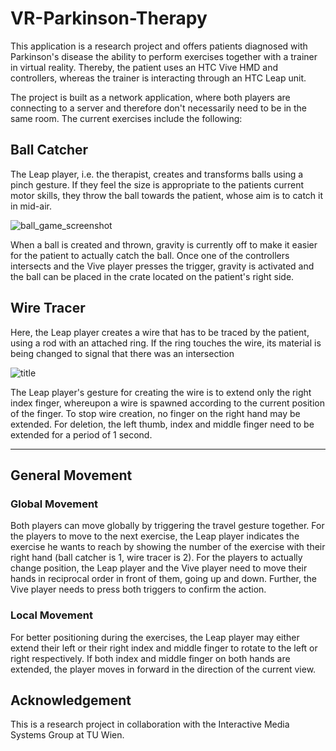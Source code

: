 # VR-Parkinson-Therapy

This application is a research project and offers patients diagnosed with Parkinson's disease the ability to perform exercises together with a trainer in virtual reality. Thereby, the patient uses an HTC Vive HMD and controllers, whereas the trainer is interacting through an HTC Leap unit. 

The project is built as a network application, where both players are connecting to a server and therefore don't necessarily need to be in the same room.
The current exercises include the following:

## Ball Catcher

The Leap player, i.e. the therapist, creates and transforms balls using a pinch gesture. If they feel the size is appropriate to the patients 
current motor skills, they throw the ball towards the patient, whose aim is to catch it in mid-air.

![ball_game_screenshot](https://github.com/lukasmaxim/VR-Parkinson-Therapy/tree/master/screenshots/ball_game_screenshot.PNG)

When a ball is created and thrown, gravity is currently off to make it easier for the patient to actually catch the ball. Once one of the controllers
intersects and the Vive player presses the trigger, gravity is activated and the ball can be placed in the crate located on the patient's right side.

## Wire Tracer

Here, the Leap player creates a wire that has to be traced by the patient, using a rod with an attached ring. If the ring touches the
wire, its material is being changed to signal that there was an intersection

![title](https://github.com/lukasmaxim/VR-Parkinson-Therapy/tree/master/screenshots/wire_tracer_screenshot.png)

The Leap player's gesture for creating the wire is to extend only the right index finger, whereupon a wire is spawned according to the
current position of the finger. To stop wire creation, no finger on the right hand may be extended. For deletion, the left thumb, index and middle finger
need to be extended for a period of 1 second.

---

## General Movement
### Global Movement

Both players can move globally by triggering the travel gesture together. For the players to move to the next exercise, the Leap player indicates
the exercise he wants to reach by showing the number of the exercise with their right hand (ball catcher is 1, wire tracer is 2). For the players to actually
change position, the Leap player and the Vive player need to move their hands in reciprocal order in front of them, going up and down. Further,
the Vive player needs to press both triggers to confirm the action.

### Local Movement
For better positioning during the exercises, the Leap player may either extend their left or their right index and middle finger to rotate to the left or right respectively.
If both index and middle finger on both hands are extended, the player moves in forward in the direction of the current view.

## Acknowledgement
This is a research project in collaboration with the Interactive Media Systems Group at TU Wien. 
